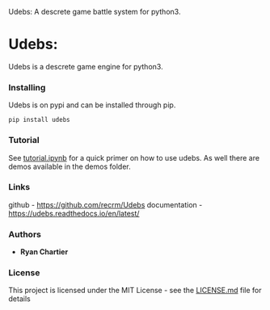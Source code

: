 Udebs: A descrete game battle system for python3.

# Udebs:

Udebs is a descrete game engine for python3.

### Installing

Udebs is on pypi and can be installed through pip.

```
pip install udebs
```

### Tutorial

See [tutorial.ipynb](tutorial.ipynb) for a quick primer on how to use udebs. As well there are demos available in the demos folder.

### Links

github - https://github.com/recrm/Udebs
documentation - https://udebs.readthedocs.io/en/latest/

### Authors

* **Ryan Chartier**

### License

This project is licensed under the MIT License - see the [LICENSE.md](LICENSE.md) file for details